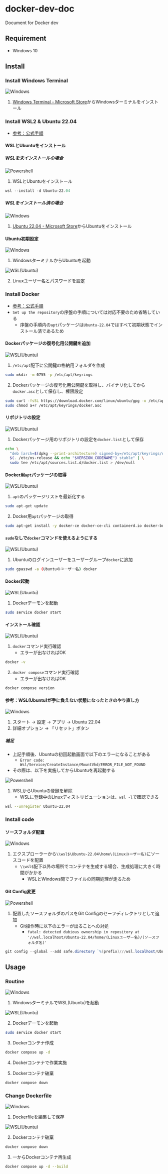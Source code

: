 # docker-dev-doc
Document for Docker dev

## Requirement
- Windows 10

## Install

### Install Windows Terminal
![Windows](https://img.shields.io/badge/-Windows-blue)

1. [Windows Terminal - Microsoft Store](https://aka.ms/terminal)からWindowsターミナルをインストール

### Install WSL2 & Ubuntu 22.04
- [参考：公式手順](https://learn.microsoft.com/ja-jp/windows/wsl/install) 

#### WSLとUbuntuをインストール

##### WSLを未インストールの場合

![Powershell](https://img.shields.io/badge/-Powershell-blue)

1. WSLとUbuntuをインストール

```PowerShell
wsl --install -d Ubuntu-22.04
```

##### WSLをインストール済の場合

![Windows](https://img.shields.io/badge/-Windows-blue)

1. [Ubuntu 22.04 - Microsoft Store](https://www.microsoft.com/store/productId/9PN20MSR04DW?ocid=pdpshare)からUbuntuをインストール

#### Ubuntu初期設定
![Windows](https://img.shields.io/badge/-Windows-blue)

1. WindowsターミナルからUbuntuを起動

![WSL(Ubuntu)](https://img.shields.io/badge/-WSL(Ubuntu)-orange)

2. Linuxユーザー名とパスワードを設定

### Install Docker 
- [参考：公式手順](https://docs.docker.com/engine/install/ubuntu/#install-using-the-repository)
- `Set up the repository`の序盤の手順については対応不要のため省略している
  - 序盤の手順内の`apt`パッケージは`Ubuntu-22.04`ではすべて初期状態でインストール済であるため

#### Dockerパッケージの復号化用公開鍵を追加
![WSL(Ubuntu)](https://img.shields.io/badge/-WSL(Ubuntu)-orange)

1. `/etc/apt`配下に公開鍵の格納用フォルダを作成

```bash
sudo mkdir -m 0755 -p /etc/apt/keyrings
```

2. Dockerパッケージの復号化用公開鍵を取得し、バイナリ化してから`docker.asc`として保存し、権限設定

```bash
sudo curl -fsSL https://download.docker.com/linux/ubuntu/gpg -o /etc/apt/keyrings/docker.asc
sudo chmod a+r /etc/apt/keyrings/docker.asc
```

#### リポジトリの設定
![WSL(Ubuntu)](https://img.shields.io/badge/-WSL(Ubuntu)-orange)

1. Dockerパッケージ用のリポジトリの設定を`docker.list`として保存

```bash
echo \
  "deb [arch=$(dpkg --print-architecture) signed-by=/etc/apt/keyrings/docker.asc] https://download.docker.com/linux/ubuntu \
  $(. /etc/os-release && echo "$VERSION_CODENAME") stable" | \
  sudo tee /etc/apt/sources.list.d/docker.list > /dev/null
```

#### Docker用`apt`パッケージの取得
![WSL(Ubuntu)](https://img.shields.io/badge/-WSL(Ubuntu)-orange)

1. `apt`のパッケージリストを最新化する

```bash
sudo apt-get update
```

2. Docker用`apt`パッケージの取得

```bash
sudo apt-get install -y docker-ce docker-ce-cli containerd.io docker-buildx-plugin docker-compose-plugin
```

#### `sudo`なしで`docker`コマンドを使えるようにする
![WSL(Ubuntu)](https://img.shields.io/badge/-WSL(Ubuntu)-orange)

1. Ubuntuのログインユーザーをユーザーグループ`docker`に追加

```bash
sudo gpasswd -a (Ubuntuのユーザー名) docker
```

#### Docker起動
![WSL(Ubuntu)](https://img.shields.io/badge/-WSL(Ubuntu)-orange)

1. Dockerデーモンを起動

```bash
sudo service docker start
```

#### インストール確認
![WSL(Ubuntu)](https://img.shields.io/badge/-WSL(Ubuntu)-orange)

1. `docker`コマンド実行確認
    - エラーが出なければOK

```bash
docker -v
```

2. `docker compose`コマンド実行確認
    - エラーが出なければOK

```bash
docker compose version
```

#### 参考：WSL(Ubuntu)が手に負えない状態になったときのやり直し方
![Windows](https://img.shields.io/badge/-Windows-blue)

1. スタート → 設定 → アプリ → Ubuntu 22.04
2. 詳細オプション → 「リセット」ボタン

##### 補足
- 上記手順後、Ubuntuの初回起動画面で以下のエラーになることがある
  - `Error code: Wsl/Service/CreateInstance/MountVhd/ERROR_FILE_NOT_FOUND`
- その際は、以下を実施してからUbuntuを再起動する

![Powershell](https://img.shields.io/badge/-Powershell-blue)

1. WSLからUbuntuの登録を解除
    - WSLに登録中のLinuxディストリビューションは、`wsl -l`で確認できる

```bash
wsl --unregister Ubuntu-22.04
```

### Install code

#### ソースフォルダ配置
![Windows](https://img.shields.io/badge/-Windows-blue)

1. エクスプローラーから`\\wsl$\Ubuntu-22.04\home\(Linuxユーザー名)`にソースコードを配置
    - `\\wsl$`配下以外の場所でコンテナを生成する場合、生成処理に大きく時間がかかる
      - WSLとWindows間でファイルの同期処理が走るため

#### Git Config変更
![Powershell](https://img.shields.io/badge/-Powershell-blue)

1. 配置したソースフォルダのパスをGit Configのセーフディレクトリとして追加
    - Git操作時に以下のエラーが出ることへの対処
      - `fatal: detected dubious ownership in repository at '//wsl.localhost/Ubuntu-22.04/home/(Linuxユーザー名)/(ソースフォルダ名)'`

```Powershell
git config --global --add safe.directory `%(prefix)///wsl.localhost/Ubuntu-22.04/home/(Linuxユーザー名)/(ソースフォルダ名)`
```

## Usage

### Routine
![Windows](https://img.shields.io/badge/-Windows-blue)

1. WindowsターミナルでWSL(Ubuntu)を起動

![WSL(Ubuntu)](https://img.shields.io/badge/-WSL(Ubuntu)-orange)

2. Dockerデーモンを起動

```bash
sudo service docker start
```

3. Dockerコンテナ作成

```bash
docker compose up -d
```

4. Dockerコンテナで作業実施

5. Dockerコンテナ破棄

```bash
docker compose down
```

### Change Dockerfile
![Windows](https://img.shields.io/badge/-Windows-blue)

1. Dockerfileを編集して保存

![WSL(Ubuntu)](https://img.shields.io/badge/-WSL(Ubuntu)-orange)

2. Dockerコンテナ破棄

```bash
docker compose down
```

3. 一からDockerコンテナ再生成

```bash
docker compose up -d --build
```
